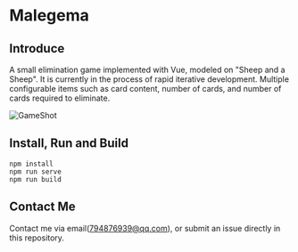 # Malegema

## Introduce
A small elimination game implemented with Vue, modeled on "Sheep and a Sheep". It is currently in the process of rapid iterative development. Multiple configurable items such as card content, number of cards, and number of cards required to eliminate.

![GameShot](https://raw.githubusercontent.com/Ximu-Luya/malegema/master/public/static/game_screenshot.png)

## Install, Run and Build
```
npm install
npm run serve
npm run build
```
## Contact Me
Contact me via email(794876939@qq.com), or submit an issue directly in this repository.

